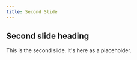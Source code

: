 ```yaml
---
title: Second Slide
---
```

## Second slide heading

This is the second slide. It's here as a placeholder.
